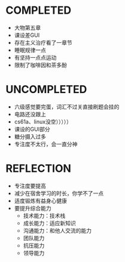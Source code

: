 # COMPLETED
- 大物第五章
- 课设差GUI
- 存在主义治疗看了一章节
- 睡眠规律一点
- 有坚持一点点运动
- 限制了咖啡因和茶多酚
# UNCOMPLETED
- 六级感觉要完蛋，词汇不过关直接刷题会挂的
- 电路还没跟上
- cs61a、linux没空）））））
- 课设的GUI部分
- 糖分摄入过多
- 专注度不太行，会一直分神
# REFLECTION
- 专注度要提高
- 减少在宿舍学习的时长，你学不了一点
- 适度锻炼有益身心健康
- 要提升综合能力
	- 技术能力：技术栈
	- 成长能力：适应新知识
	- 沟通能力：和他人交流的能力
	- 团队能力
	- 抗压能力
	- 领导能力